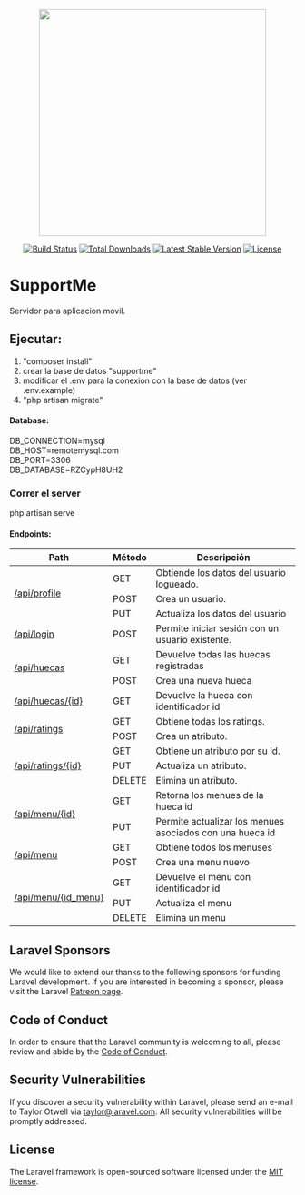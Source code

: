 <p align="center"><img src="https://res.cloudinary.com/dtfbvvkyp/image/upload/v1566331377/laravel-logolockup-cmyk-red.svg" width="400"></p>

<p align="center">
<a href="https://travis-ci.org/laravel/framework"><img src="https://travis-ci.org/laravel/framework.svg" alt="Build Status"></a>
<a href="https://packagist.org/packages/laravel/framework"><img src="https://poser.pugx.org/laravel/framework/d/total.svg" alt="Total Downloads"></a>
<a href="https://packagist.org/packages/laravel/framework"><img src="https://poser.pugx.org/laravel/framework/v/stable.svg" alt="Latest Stable Version"></a>
<a href="https://packagist.org/packages/laravel/framework"><img src="https://poser.pugx.org/laravel/framework/license.svg" alt="License"></a>
</p>

# SupportMe
Servidor para aplicacion movil.

## Ejecutar:
1. "composer install"
2. crear la base de datos "supportme"
3. modificar el .env para la conexion con la base de datos (ver .env.example)
4. "php artisan migrate"

#### Database:
DB_CONNECTION=mysql<br/>
DB_HOST=remotemysql.com<br/>
DB_PORT=3306<br/>
DB_DATABASE=RZCypH8UH2<br/>

### Correr el server
php artisan serve


#### Endpoints:
<table>
    <thead>
        <tr>
            <th scope="row">Path</th>
            <th>Método</th>
            <th>Descripción</th>
        </tr>
    </thead>
    <tbody>
        <tr>
            <td rowspan="3"><a href="/api/profile">/api/profile</a></td>
            <td>GET</td>
            <td>Obtiende los datos del usuario logueado.</td>
        </tr>
        <tr>
            <td>POST</td>
            <td>Crea un usuario.</td>
        </tr>
        <tr>
            <td>PUT</td>
            <td>Actualiza los datos del usuario</td>
        </tr>
        <tr>
            <td><a href="/api/login">/api/login</a></td>
            <td>POST</td>
            <td>Permite iniciar sesión con un usuario existente.</td>
        </tr>
        <tr>
            <td rowspan="2"><a href="/api/huecas">/api/huecas</a></td>
            <td>GET</td>
            <td>Devuelve todas las huecas registradas</td>
        </tr>
        <tr>
            <td>POST</td>
            <td>Crea una nueva hueca</td>
        </tr>
        <tr>
            <td><a href="/api/huecas/{id}">/api/huecas/{id}</a></td>
            <td>GET</td>
            <td>Devuelve la hueca con identificador id</td>
        </tr>
        <tr>
            <td rowspan="2"><a href="/api/rating">/api/ratings</a></td>
            <td>GET</td>
            <td>Obtiene todas los ratings.</td>
        </tr>
        <tr>
            <td>POST</td>
            <td>Crea un atributo.</td>
        </tr>
        <tr>
            <td rowspan="3"><a href="/api/rating/{id}">/api/ratings/{id}</a></td>
            <td>GET</td>
            <td>Obtiene un atributo por su id.</td>
        </tr>
        <tr>
            <td>PUT</td>
            <td>Actualiza un atributo.</td>
        </tr>
        <tr>
            <td>DELETE</td>
            <td>Elimina un atributo.</td>
        </tr>
        <tr>
            <td rowspan="2"><a href="/api/menu/hueca/{id}">/api/menu/{id}</a></td>
            <td>GET</td>
            <td>Retorna los menues de la hueca id</td>
        </tr>
        <tr>
            <td>PUT</td>
            <td>Permite actualizar los menues asociados con una hueca id</td>
        </tr>
        <tr>
            <td rowspan="2"><a href="/api/menu">/api/menu</a></td>
            <td>GET</td>
            <td>Obtiene todos los menuses</td>
        </tr>
        <tr>
            <td>POST</td>
            <td>Crea una menu nuevo</td>
        </tr>
        <tr>
            <td rowspan="3"><a href="/api/menu/{id}">/api/menu/{id_menu}</a></td>
            <td>GET</td>
            <td>Devuelve el menu con identificador id</td>
        </tr>
        <tr>
            <td>PUT</td>
            <td>Actualiza el menu</td>
        </tr>
        <tr>
            <td>DELETE</td>
            <td>Elimina un menu</td>
        </tr>
    </tbody>
</table>


## Laravel Sponsors

We would like to extend our thanks to the following sponsors for funding Laravel development. If you are interested in becoming a sponsor, please visit the Laravel [Patreon page](https://patreon.com/taylorotwell).

## Code of Conduct

In order to ensure that the Laravel community is welcoming to all, please review and abide by the [Code of Conduct](https://laravel.com/docs/contributions#code-of-conduct).

## Security Vulnerabilities

If you discover a security vulnerability within Laravel, please send an e-mail to Taylor Otwell via [taylor@laravel.com](mailto:taylor@laravel.com). All security vulnerabilities will be promptly addressed.

## License

The Laravel framework is open-sourced software licensed under the [MIT license](https://opensource.org/licenses/MIT).
